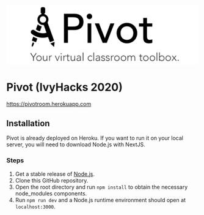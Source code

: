 ![Pivot Banner](/public/ghbanner.png)
# Pivot (IvyHacks 2020)
https://pivotroom.herokuapp.com

## Installation

Pivot is already deployed on Heroku. If you want to run it on your local server, you will need to download Node.js with NextJS.

### Steps

1. Get a stable release of [Node.js](https://nodejs.org/en/download/).
2. Clone this GitHub repository.
3. Open the root directory and run `npm install` to obtain the necessary node_modules components. 
4. Run `npm run dev` and a Node.js runtime environment should open at `localhost:3000`.

